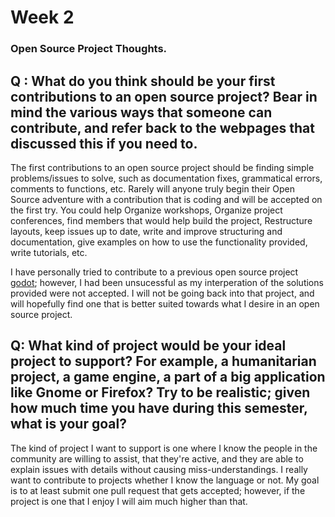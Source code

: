# Week 2

### Open Source Project Thoughts.

  ## Q : What do you think should be your first contributions to an open source project? Bear in mind the various ways that someone can contribute, and refer back to the webpages that discussed this if you need to.
  
   The first contributions to an open source project should be finding simple problems/issues to solve, such as documentation fixes, grammatical errors, comments to functions, etc. Rarely will anyone truly begin their Open Source adventure with a contribution that is coding and will be accepted on the first try. You could help Organize workshops, Organize project conferences, find members that would help build the project, Restructure layouts, keep issues up to date, write and improve structuring and documentation, give examples on how to use the functionality provided, write tutorials, etc. 
   
   I have personally tried to contribute to a previous open source project [godot](https://github.com/godotengine/godot); however, I had been unsucessful as my interperation of the solutions provided were not accepted. I will not be going back into that project, and will hopefully find one that is better suited towards what I desire in an open source project. 
  

## Q: What kind of project would be your ideal project to support? For example, a humanitarian project, a game engine, a part of a big application like Gnome or Firefox? Try to be realistic; given how much time you have during this semester, what is your goal?

  The kind of project I want to support is one where I know the people in the community are willing to assist, that they're active, and they are able to explain issues with details without causing miss-understandings. I really want to contribute to projects whether I know the language or not. My goal is to at least submit one pull request that gets accepted; however, if the project is one that I enjoy I will aim much higher than that. 

  
